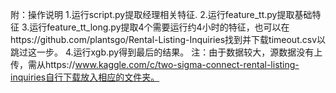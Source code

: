 附：操作说明
1.运行script.py提取经理相关特征.
2.运行feature_tt.py提取基础特征
3.运行feature_tt_long.py提取4个需要运行约4小时的特征，也可以在https://github.com/plantsgo/Rental-Listing-Inquiries找到并下载timeout.csv以跳过这一步。
4.运行xgb.py得到最后的结果。
注：由于数据较大，源数据没有上传，需从https://www.kaggle.com/c/two-sigma-connect-rental-listing-inquiries自行下载放入相应的文件夹。
